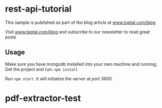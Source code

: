 # rest-api-tutorial

This sample is published as part of the blog article at www.toptal.com/blog

Visit www.toptal.com/blog and subscribe to our newsletter to read great posts

## Usage

Make sure you have mongodb installed into your own machine and running;
Get the project and run: `npm install`

Run `npm start`. It will initialize the server at port 3600.
# pdf-extractor-test
